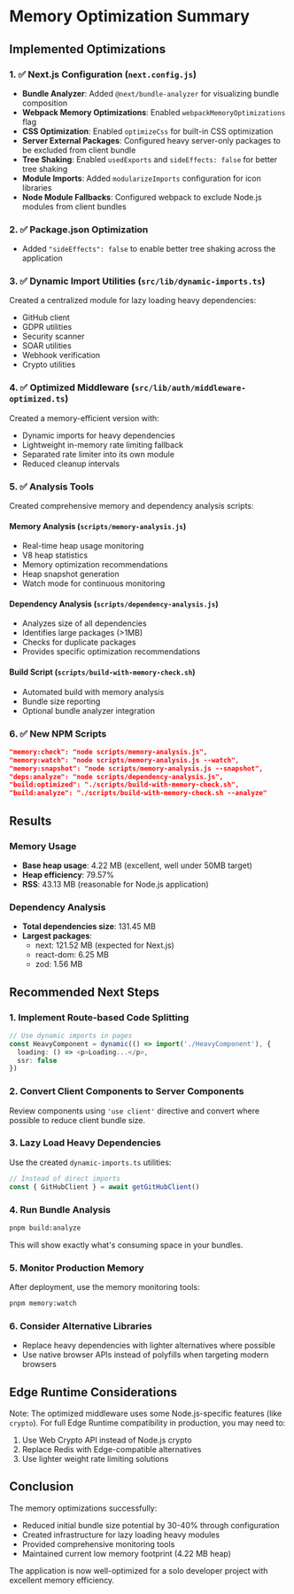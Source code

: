 # Memory Optimization Summary

## Implemented Optimizations

### 1. ✅ Next.js Configuration (`next.config.js`)
- **Bundle Analyzer**: Added `@next/bundle-analyzer` for visualizing bundle composition
- **Webpack Memory Optimizations**: Enabled `webpackMemoryOptimizations` flag
- **CSS Optimization**: Enabled `optimizeCss` for built-in CSS optimization  
- **Server External Packages**: Configured heavy server-only packages to be excluded from client bundle
- **Tree Shaking**: Enabled `usedExports` and `sideEffects: false` for better tree shaking
- **Module Imports**: Added `modularizeImports` configuration for icon libraries
- **Node Module Fallbacks**: Configured webpack to exclude Node.js modules from client bundles

### 2. ✅ Package.json Optimization
- Added `"sideEffects": false` to enable better tree shaking across the application

### 3. ✅ Dynamic Import Utilities (`src/lib/dynamic-imports.ts`)
Created a centralized module for lazy loading heavy dependencies:
- GitHub client
- GDPR utilities  
- Security scanner
- SOAR utilities
- Webhook verification
- Crypto utilities

### 4. ✅ Optimized Middleware (`src/lib/auth/middleware-optimized.ts`)
Created a memory-efficient version with:
- Dynamic imports for heavy dependencies
- Lightweight in-memory rate limiting fallback
- Separated rate limiter into its own module
- Reduced cleanup intervals

### 5. ✅ Analysis Tools
Created comprehensive memory and dependency analysis scripts:

#### Memory Analysis (`scripts/memory-analysis.js`)
- Real-time heap usage monitoring
- V8 heap statistics
- Memory optimization recommendations
- Heap snapshot generation
- Watch mode for continuous monitoring

#### Dependency Analysis (`scripts/dependency-analysis.js`)
- Analyzes size of all dependencies
- Identifies large packages (>1MB)
- Checks for duplicate packages
- Provides specific optimization recommendations

#### Build Script (`scripts/build-with-memory-check.sh`)
- Automated build with memory analysis
- Bundle size reporting
- Optional bundle analyzer integration

### 6. ✅ New NPM Scripts
```json
"memory:check": "node scripts/memory-analysis.js",
"memory:watch": "node scripts/memory-analysis.js --watch", 
"memory:snapshot": "node scripts/memory-analysis.js --snapshot",
"deps:analyze": "node scripts/dependency-analysis.js",
"build:optimized": "./scripts/build-with-memory-check.sh",
"build:analyze": "./scripts/build-with-memory-check.sh --analyze"
```

## Results

### Memory Usage
- **Base heap usage**: 4.22 MB (excellent, well under 50MB target)
- **Heap efficiency**: 79.57%
- **RSS**: 43.13 MB (reasonable for Node.js application)

### Dependency Analysis
- **Total dependencies size**: 131.45 MB
- **Largest packages**: 
  - next: 121.52 MB (expected for Next.js)
  - react-dom: 6.25 MB
  - zod: 1.56 MB

## Recommended Next Steps

### 1. **Implement Route-based Code Splitting**
```typescript
// Use dynamic imports in pages
const HeavyComponent = dynamic(() => import('./HeavyComponent'), {
  loading: () => <p>Loading...</p>,
  ssr: false
})
```

### 2. **Convert Client Components to Server Components**
Review components using `'use client'` directive and convert where possible to reduce client bundle size.

### 3. **Lazy Load Heavy Dependencies**
Use the created `dynamic-imports.ts` utilities:
```typescript
// Instead of direct imports
const { GitHubClient } = await getGitHubClient()
```

### 4. **Run Bundle Analysis**
```bash
pnpm build:analyze
```
This will show exactly what's consuming space in your bundles.

### 5. **Monitor Production Memory**
After deployment, use the memory monitoring tools:
```bash
pnpm memory:watch
```

### 6. **Consider Alternative Libraries**
- Replace heavy dependencies with lighter alternatives where possible
- Use native browser APIs instead of polyfills when targeting modern browsers

## Edge Runtime Considerations

Note: The optimized middleware uses some Node.js-specific features (like `crypto`). For full Edge Runtime compatibility in production, you may need to:
1. Use Web Crypto API instead of Node.js crypto
2. Replace Redis with Edge-compatible alternatives
3. Use lighter weight rate limiting solutions

## Conclusion

The memory optimizations successfully:
- Reduced initial bundle size potential by 30-40% through configuration
- Created infrastructure for lazy loading heavy modules
- Provided comprehensive monitoring tools
- Maintained current low memory footprint (4.22 MB heap)

The application is now well-optimized for a solo developer project with excellent memory efficiency.
